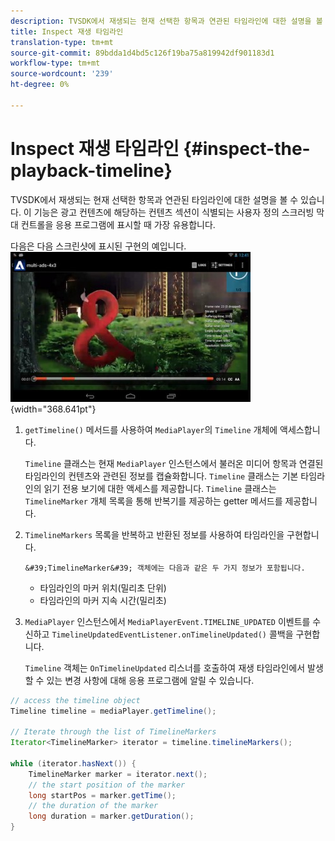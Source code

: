 ```yaml
---
description: TVSDK에서 재생되는 현재 선택한 항목과 연관된 타임라인에 대한 설명을 볼 수 있습니다. 이 기능은 광고 컨텐츠에 해당하는 컨텐츠 섹션이 식별되는 사용자 정의 스크러빙 막대 컨트롤을 응용 프로그램에 표시할 때 가장 유용합니다.
title: Inspect 재생 타임라인
translation-type: tm+mt
source-git-commit: 89bdda1d4bd5c126f19ba75a819942df901183d1
workflow-type: tm+mt
source-wordcount: '239'
ht-degree: 0%

---
```



# Inspect 재생 타임라인 {#inspect-the-playback-timeline}

TVSDK에서 재생되는 현재 선택한 항목과 연관된 타임라인에 대한 설명을 볼 수 있습니다. 이 기능은 광고 컨텐츠에 해당하는 컨텐츠 섹션이 식별되는 사용자 정의 스크러빙 막대 컨트롤을 응용 프로그램에 표시할 때 가장 유용합니다.

다음은 다음 스크린샷에 표시된 구현의 예입니다.  ![](assets/inspect-playback.jpg){width=&quot;368.641pt&quot;}

1. `getTimeline()` 메서드를 사용하여 `MediaPlayer`의 `Timeline` 개체에 액세스합니다.

   `Timeline` 클래스는 현재 `MediaPlayer` 인스턴스에서 불러온 미디어 항목과 연결된 타임라인의 컨텐츠와 관련된 정보를 캡슐화합니다. `Timeline` 클래스는 기본 타임라인의 읽기 전용 보기에 대한 액세스를 제공합니다. `Timeline` 클래스는 `TimelineMarker` 개체 목록을 통해 반복기를 제공하는 getter 메서드를 제공합니다.

1. `TimelineMarkers` 목록을 반복하고 반환된 정보를 사용하여 타임라인을 구현합니다.

       &#39;TimelineMarker&#39; 객체에는 다음과 같은 두 가지 정보가 포함됩니다.
   
   * 타임라인의 마커 위치(밀리초 단위)
   * 타임라인의 마커 지속 시간(밀리초)

1. `MediaPlayer` 인스턴스에서 `MediaPlayerEvent.TIMELINE_UPDATED` 이벤트를 수신하고 `TimelineUpdatedEventListener.onTimelineUpdated()` 콜백을 구현합니다.

   `Timeline` 객체는 `OnTimelineUpdated` 리스너를 호출하여 재생 타임라인에서 발생할 수 있는 변경 사항에 대해 응용 프로그램에 알릴 수 있습니다.

```java
// access the timeline object 
Timeline timeline = mediaPlayer.getTimeline(); 
 
// Iterate through the list of TimelineMarkers 
Iterator<TimelineMarker> iterator = timeline.timelineMarkers(); 
 
while (iterator.hasNext()) { 
    TimelineMarker marker = iterator.next(); 
    // the start position of the marker 
    long startPos = marker.getTime(); 
    // the duration of the marker 
    long duration = marker.getDuration(); 
}
```
